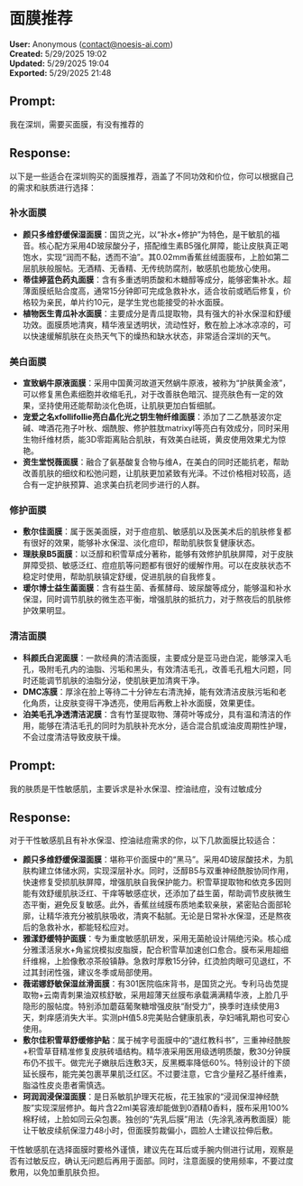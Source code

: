 # 面膜推荐

**User:** Anonymous (contact@noesis-ai.com)  
**Created:** 5/29/2025 19:02  
**Updated:** 5/29/2025 19:04  
**Exported:** 5/29/2025 21:48  

## Prompt:
我在深圳，需要买面膜，有没有推荐的

## Response:
以下是一些适合在深圳购买的面膜推荐，涵盖了不同功效和价位，你可以根据自己的需求和肤质进行选择：

### 补水面膜
- **颜只多维舒缓保湿面膜**：国货之光，以“补水+修护”为特色，是干敏肌的福音。核心配方采用4D玻尿酸分子，搭配维生素B5强化屏障，能让皮肤真正喝饱水，实现“润而不黏，透而不油”。其0.02mm香蕉丝绒面膜布，上脸如第二层肌肤般服帖。无酒精、无香精、无传统防腐剂，敏感肌也能放心使用。
- **蒂佳婷蓝色药丸面膜**：含有多重透明质酸和木糖醇等成分，能够密集补水。超薄面膜纸贴合度高，通常15分钟即可完成急救补水，适合妆前或晒后修复，价格较为亲民，单片约10元，是学生党也能接受的补水面膜。
- **植物医生青瓜补水面膜**：主要成分是青瓜提取物，具有强大的补水保湿和舒缓功效。面膜质地清爽，精华液呈透明状，流动性好，敷在脸上冰冰凉凉的，可以快速缓解肌肤在炎热天气下的燥热和缺水状态，非常适合深圳的天气。

### 美白面膜
- **宣致蜗牛原液面膜**：采用中国黄河故道天然蜗牛原液，被称为“护肤黄金液”，可以修复黑色素细胞并收缩毛孔，对于改善肤色暗沉、提亮肤色有一定的效果，坚持使用还能帮助淡化色斑，让肌肤更加白皙细腻。
- **宠爱之名xfollifollie亮白晶化光之钥生物纤维面膜**：添加了二乙酰基波尔定碱、啤酒花孢子叶秋、烟酰胺、修护胜肽matrixyl等亮白有效成分，同时采用生物纤维材质，能3D零距离贴合肌肤，有效美白祛斑，黄皮使用效果尤为惊艳。
- **资生堂悦薇面膜**：融合了氨基酸复合物与维A，在美白的同时还能抗老，帮助改善肌肤的细纹和松弛问题，让肌肤更加紧致有光泽。不过价格相对较高，适合有一定护肤预算、追求美白抗老同步进行的人群。

### 修护面膜
- **敷尔佳面膜**：属于医美面膜，对于痘痘肌、敏感肌以及医美术后的肌肤修复都有很好的效果，能够补水保湿、淡化痘印，帮助肌肤恢复健康状态。
- **理肤泉B5面膜**：以泛醇和积雪草成分著称，能够有效修护肌肤屏障，对于皮肤屏障受损、敏感泛红、痘痘肌等问题都有很好的缓解作用。可以在皮肤状态不稳定时使用，帮助肌肤镇定舒缓，促进肌肤的自我修复。
- **瑷尔博士益生菌面膜**：含有益生菌、香蕉酵母、玻尿酸等成分，能够温和补水保湿，同时调节肌肤的微生态平衡，增强肌肤的抵抗力，对于熬夜后的肌肤修护效果明显。

### 清洁面膜
- **科颜氏白泥面膜**：一款经典的清洁面膜，主要成分是亚马逊白泥，能够深入毛孔，吸附毛孔内的油脂、污垢和黑头，有效清洁毛孔，改善毛孔粗大问题，同时还能调节肌肤的油脂分泌，使肌肤更加清爽干净。
- **DMC冻膜**：厚涂在脸上等待二十分钟左右清洗掉，能有效清洁皮肤污垢和老化角质，让皮肤变得干净透亮，使用后再敷上补水面膜，效果更佳。
- **泊美毛孔净透清洁泥膜**：含有竹茎提取物、薄荷叶等成分，具有温和清洁的作用，能够在清洁毛孔的同时为肌肤补充水分，适合混合肌或油皮周期性护理，不会过度清洁导致皮肤干燥。


## Prompt:
我的肤质是干性敏感肌，主要诉求是补水保湿、控油祛痘，没有过敏成分

## Response:
对于干性敏感肌且有补水保湿、控油祛痘需求的你，以下几款面膜比较适合：
- **颜只多维舒缓保湿面膜**：堪称平价面膜中的“黑马”。采用4D玻尿酸技术，为肌肤构建立体储水网，实现深层补水。同时，泛醇B5与双重神经酰胺协同作用，快速修复受损肌肤屏障，增强肌肤自我保护能力。积雪草提取物和依克多因则能有效舒缓肌肤泛红、干痒等敏感症状，还添加了益生菌，帮助调节皮肤微生态平衡，避免反复敏感。此外，香蕉丝绒膜布质地柔软亲肤，紧密贴合面部轮廓，让精华液充分被肌肤吸收，清爽不黏腻。无论是日常补水保湿，还是熬夜后的急救补水，都能轻松应对。
- **雅漾舒缓特护面膜**：专为重度敏感肌研发，采用无菌舱设计隔绝污染。核心成分雅漾活泉水+角鲨烷模拟皮脂膜，配合积雪草加速创口愈合。膜布采用超细纤维棉，上脸像敷凉茶般镇静。急救时厚敷15分钟，红烫脸肉眼可见退红，不过其封闭性强，建议冬季或局部使用。
- **薇诺娜舒敏保湿丝滑面膜**：有301医院临床背书，是国货之光。专利马齿苋提取物+云南青刺果油双核舒敏，采用超薄天丝膜布承载满满精华液，上脸几乎隐形的服帖度。特别添加蘑菇葡聚糖增强皮肤“耐受力”，换季时连续使用3天，刺痒感消失大半。实测pH值5.8完美贴合健康肌表，孕妇哺乳期也可安心使用。
- **敷尔佳积雪草舒缓修护贴**：属于械字号面膜中的“退红教科书”，三重神经酰胺+积雪草苷精准修复皮肤砖墙结构。精华液采用医用级透明质酸，敷30分钟膜布仍不拔干。做完光子嫩肤后连敷3天，反黑概率降低60%。特别设计的下颌延长膜布，能完美包裹苹果肌泛红区。不过要注意，它含少量羟乙基纤维素，脂溢性皮炎患者需慎选。
- **珂润润浸保湿面膜**：是日系敏肌护理天花板，花王独家的“浸润保湿神经酰胺”实现深层修护。每片含22ml美容液却能做到0酒精0香料，膜布采用100%棉籽绒，上脸如同云朵包裹。独创的“先乳后膜”用法（先涂乳液再敷面膜）能让干敏皮续航保湿力48小时，但面膜剪裁偏小，圆脸人士建议拉伸后敷。

干性敏感肌在选择面膜时要格外谨慎，建议先在耳后或手腕内侧进行试用，观察是否有过敏反应，确认无问题后再用于面部。同时，注意面膜的使用频率，不要过度敷用，以免加重肌肤负担。
